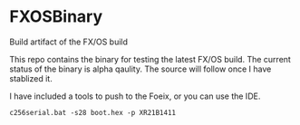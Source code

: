 # FXOSBinary
Build artifact of the FX/OS build


This repo contains the binary for testing the latest FX/OS build.  The current status of the binary is alpha qaulity.  The source will follow once I have stablized it.


I have included a tools to push to the Foeix, or you can use the IDE.

```
c256serial.bat -s28 boot.hex -p XR21B1411
```
